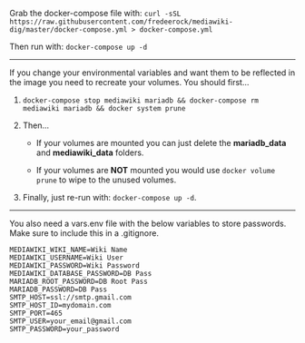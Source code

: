 Grab the docker-compose file with:
`curl -sSL https://raw.githubusercontent.com/fredeerock/mediawiki-dig/master/docker-compose.yml > docker-compose.yml`

Then run with: `docker-compose up -d`

---

If you change your environmental variables and want them to be reflected in the image you need to recreate your volumes. You should first...   

1. `docker-compose stop mediawiki mariadb && docker-compose rm mediawiki mariadb && docker system prune`

3. Then...

    - If your volumes are mounted you can just delete the **mariadb_data** and **mediawiki_data** folders.

    - If your volumes are **NOT** mounted you would use `docker volume prune` to wipe to the unused volumes.

2. Finally, just re-run with: `docker-compose up -d`.

--- 

You also need a vars.env file with the below variables to store passwords. Make sure to include this in a .gitignore. 

```
MEDIAWIKI_WIKI_NAME=Wiki Name
MEDIAWIKI_USERNAME=Wiki User
MEDIAWIKI_PASSWORD=Wiki Password
MEDIAWIKI_DATABASE_PASSWORD=DB Pass
MARIADB_ROOT_PASSWORD=DB Root Pass
MARIADB_PASSWORD=DB Pass
SMTP_HOST=ssl://smtp.gmail.com
SMTP_HOST_ID=mydomain.com
SMTP_PORT=465
SMTP_USER=your_email@gmail.com
SMTP_PASSWORD=your_password
```